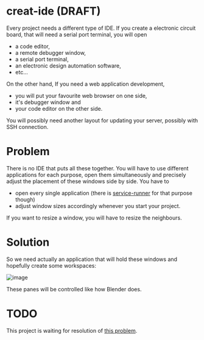 # creat-ide (DRAFT)

Every project needs a different type of IDE. If you create a electronic circuit board, that will need a serial port terminal, you will open 

- a code editor, 
- a remote debugger window, 
- a serial port terminal, 
- an electronic design automation software, 
- etc... 

On the other hand, If you need a web application development, 

- you will put your favourite web browser on one side, 
- it's debugger window and 
- your code editor on the other side. 

You will possibly need another layout for updating your server, possibly with SSH connection.

# Problem

There is no IDE that puts all these together. You will have to use different applications for each purpose, open them simultaneously and precisely adjust the placement of these windows side by side. You have to 
- open every single application (there is [service-runner](https://github.com/aktos-io/service-runner) for that purpose though)
- adjust window sizes accordingly
whenever you start your project. 

If you want to resize a window, you will have to resize the neighbours.

# Solution 

So we need actually an application that will hold these windows and hopefully create some workspaces: 

![image](https://user-images.githubusercontent.com/6639874/34055183-20574e76-e1df-11e7-9e29-3cf3ff5a7a51.png)

These panes will be controlled like how Blender does. 

# TODO

This project is waiting for resolution of [this problem](https://stackoverflow.com/questions/29948105/how-to-embed-an-application-into-another-application-dynamically).
